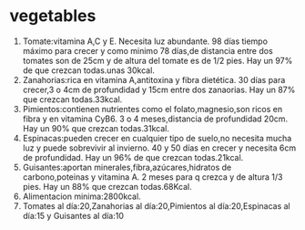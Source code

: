 # vegetables
1. Tomate:vitamina A,C y E. Necesita luz abundante. 98 días tiempo máximo para crecer y como minimo 78 días,de distancia entre dos tomates son de 25cm y de altura del tomate es de 1/2 pies. Hay un 97% de que crezcan todas.unas 30kcal.
2. Zanahorias:rica en vitamina A,antitoxina y fibra dietética. 30 días para crecer,3 o 4cm de profundidad y 15cm entre dos zanaorias. Hay un 87% que crezcan todas.33kcal.
3. Pimientos:contienen nutrientes como el folato,magnesio,son ricos en fibra y en vitamina CyB6. 3 o 4 meses,distancia de profundidad 20cm. Hay un 90% que crezcan todas.31kcal.
4. Espinacas:pueden crecer en cualquier tipo de suelo,no necesita mucha luz y puede sobrevivir al invierno. 40 y 50 días en crecer y necesita 6cm de profundidad. Hay un 96% de que crezcan todas.21kcal.
5. Guisantes:aportan minerales,fibra,azúcares,hidratos de carbono,poteinas y vitamina A. 2 meses para q crezca y de altura 1/3 pies. Hay un 88% que crezcan todas.68Kcal.
6. Alimentacion minima:2800kcal.
7. Tomates al día:20,Zanahorias al día:20,Pimientos al día:20,Espinacas al día:15 y Guisantes al día:10
